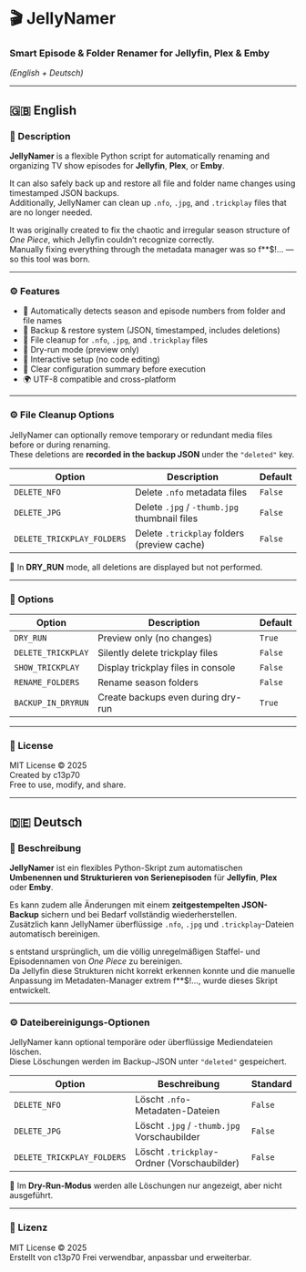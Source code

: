 # 🎬 JellyNamer  
### Smart Episode & Folder Renamer for Jellyfin, Plex & Emby  
*(English + Deutsch)*

---

## 🇬🇧 English

### 📖 Description
**JellyNamer** is a flexible Python script for automatically renaming and organizing TV show episodes for **Jellyfin**, **Plex**, or **Emby**.  

It can also safely back up and restore all file and folder name changes using timestamped JSON backups.  
Additionally, JellyNamer can clean up `.nfo`, `.jpg`, and `.trickplay` files that are no longer needed.

It was originally created to fix the chaotic and irregular season structure of *One Piece*, which Jellyfin couldn’t recognize correctly.  
Manually fixing everything through the metadata manager was so f**$!... — so this tool was born.  

---

### ⚙️ Features
- 🧠 Automatically detects season and episode numbers from folder and file names  
- 💾 Backup & restore system (JSON, timestamped, includes deletions)  
- 🧹 File cleanup for `.nfo`, `.jpg`, and `.trickplay` files  
- 🧪 Dry-run mode (preview only)  
- 🧩 Interactive setup (no code editing)  
- 💬 Clear configuration summary before execution  
- 🌍 UTF-8 compatible and cross-platform  

---

### ⚙️ File Cleanup Options
JellyNamer can optionally remove temporary or redundant media files before or during renaming.  
These deletions are **recorded in the backup JSON** under the `"deleted"` key.

| Option | Description | Default |
|---------|--------------|----------|
| `DELETE_NFO` | Delete `.nfo` metadata files | `False` |
| `DELETE_JPG` | Delete `.jpg` / `-thumb.jpg` thumbnail files | `False` |
| `DELETE_TRICKPLAY_FOLDERS` | Delete `.trickplay` folders (preview cache) | `False` |

🧪 In **DRY_RUN** mode, all deletions are displayed but not performed.

---

### 🧩 Options
| Option | Description | Default |
|---------|--------------|----------|
| `DRY_RUN` | Preview only (no changes) | `True` |
| `DELETE_TRICKPLAY` | Silently delete trickplay files | `False` |
| `SHOW_TRICKPLAY` | Display trickplay files in console | `False` |
| `RENAME_FOLDERS` | Rename season folders | `False` |
| `BACKUP_IN_DRYRUN` | Create backups even during dry-run | `True` |

---

### 📄 License
MIT License © 2025  
Created by c13p70  
Free to use, modify, and share.

---

## 🇩🇪 Deutsch

### 📖 Beschreibung
**JellyNamer** ist ein flexibles Python-Skript zum automatischen **Umbenennen und Strukturieren von Serienepisoden** für **Jellyfin**, **Plex** oder **Emby**.  

Es kann zudem alle Änderungen mit einem **zeitgestempelten JSON-Backup** sichern und bei Bedarf vollständig wiederherstellen.  
Zusätzlich kann JellyNamer überflüssige `.nfo`, `.jpg` und `.trickplay`-Dateien automatisch bereinigen.

s entstand ursprünglich, um die völlig unregelmäßigen Staffel- und Episodennamen von *One Piece* zu bereinigen.  
Da Jellyfin diese Strukturen nicht korrekt erkennen konnte und die manuelle Anpassung im Metadaten-Manager extrem f**$!..., wurde dieses Skript entwickelt.  

---

### ⚙️ Dateibereinigungs-Optionen
JellyNamer kann optional temporäre oder überflüssige Mediendateien löschen.  
Diese Löschungen werden im Backup-JSON unter `"deleted"` gespeichert.

| Option | Beschreibung | Standard |
|---------|---------------|-----------|
| `DELETE_NFO` | Löscht `.nfo`-Metadaten-Dateien | `False` |
| `DELETE_JPG` | Löscht `.jpg` / `-thumb.jpg` Vorschaubilder | `False` |
| `DELETE_TRICKPLAY_FOLDERS` | Löscht `.trickplay`-Ordner (Vorschaubilder) | `False` |

🧪 Im **Dry-Run-Modus** werden alle Löschungen nur angezeigt, aber nicht ausgeführt.

---

### 📄 Lizenz
MIT License © 2025  
Erstellt von c13p70 
Frei verwendbar, anpassbar und erweiterbar.
